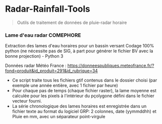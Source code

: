 # Radar-Rainfall-Tools
> Outils de traitement de données de pluie-radar horaire

### Lame d'eau radar COMEPHORE
Extraction des lames d'eau horaires pour un bassin versant
Codage 100% python (ne nécessite pas de SIG, à part pour générer le fichier BV avec la bonne projection) - Python 3

Données radar Météo France : https://donneespubliques.meteofrance.fr/?fond=produit&id_produit=291&id_rubrique=34

- Ce script traite tous les fichiers gtif contenus dans le dossier choisi (par exemple une année entière, avec 1 fichier par heure)
- Pour chaque pas de temps (chaque fichier raster), la lame moyenne est calculée pour les pixels à l'intérieur du pçolygone défini dans le fichier vecteur fourni.
- La série chronologique des lames horaires est enregistrée dans un fichier texte au format du logiciel GRP: 2 colonnes, date (yymmddhh) et Pluie en mm, avec un séparateur point-virgule
